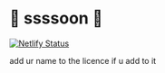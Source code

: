 # 🐍 ssssoon 🐍

[![Netlify Status](https://api.netlify.com/api/v1/badges/87e649c3-8b7c-4625-94a4-ccf704bd98ae/deploy-status)](https://app.netlify.com/sites/snektective/deploys)

add ur name to the licence if u add to it
